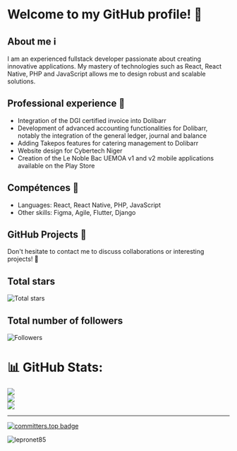 # Welcome to my GitHub profile! 👋

## About me ℹ️
I am an experienced fullstack developer passionate about creating innovative applications. My mastery of technologies such as React, React Native, PHP and JavaScript allows me to design robust and scalable solutions.

## Professional experience 💼
- Integration of the DGI certified invoice into Dolibarr
- Development of advanced accounting functionalities for Dolibarr, notably the integration of the general ledger, journal and balance
- Adding Takepos features for catering management to Dolibarr
- Website design for Cybertech Niger
- Creation of the Le Noble Bac UEMOA v1 and v2 mobile applications available on the Play Store

## Compétences 🚀
- Languages: React, React Native, PHP, JavaScript
- Other skills: Figma, Agile, Flutter, Django

## GitHub Projects 🌟


Don't hesitate to contact me to discuss collaborations or interesting projects! 📧

## Total stars

![Total stars](https://img.shields.io/github/stars/lepronet85?affiliations=OWNER&style=social)

## Total number of followers

![Followers](https://img.shields.io/github/followers/lepronet85?style=social)


# 📊 GitHub Stats:
![](https://github-readme-stats.vercel.app/api?username=lepronet85&theme=tokyonight&hide_border=true&include_all_commits=true&count_private=true)<br/>
![](https://github-readme-streak-stats.herokuapp.com/?user=lepronet85&theme=tokyonight&hide_border=false)<br/>
![](https://github-readme-stats.vercel.app/api/top-langs/?username=lepronet85&theme=tokyonight&hide_border=true&include_all_commits=true&count_private=true&layout=compact)

---
[![committers.top badge](https://user-badge.committers.top/niger_private/lepronet85.svg)](https://user-badge.committers.top/niger_private/lepronet85)
<p align="left"> <img src="https://komarev.com/ghpvc/?username=lepronet85&label=Profile%20views&color=0e75b6&style=flat" alt="lepronet85" /> </p>

<!-- Proudly created with GPRM ( https://gprm.itsvg.in ) -->
